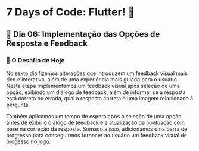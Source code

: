 # 7 Days of Code: Flutter! 📲

## 📳 Dia 06: Implementação das Opções de Resposta e Feedback
### 🚀 O Desafio de Hoje
No sexto dia fizemos alterações que introduzem um feedback visual mais rico e interativo, além de uma experiência mais guiada para o usuário. Nesta etapa implementamos um feedback visual após seleção de uma opção, exibindo um diálogo de feedback, além de informar se a resposta está correta ou errada, qual a resposta correta e uma imagem relacionada à pergunta.

Também aplicamos um tempo de espera após a seleção de uma opção antes de exibir o diálogo de feedback e a atualização da pontuação com base na correção da resposta. Somado a isso, adicionamos uma barra de progresso para conseguirmos fornecer ao usuário um feedback visual de progesso no jogo.
